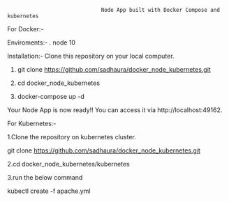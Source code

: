                                   Node App built with Docker Compose and kubernetes

For Docker:-

Enviroments:-
. node 10


Installation:-
Clone this repository on your local computer. 


1. git clone https://github.com/sadhaura/docker_node_kubernetes.git
2. cd docker_node_kubernetes

3. docker-compose up -d

Your Node App is now ready!! You can access it via http://localhost:49162.

For Kubernetes:-

1.Clone the repository on kubernetes cluster.

git clone https://github.com/sadhaura/docker_node_kubernetes.git

2.cd docker_node_kubernetes/kubernetes

3.run the below command

kubectl create -f apache.yml


